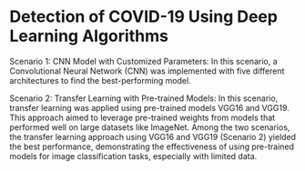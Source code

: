 # Detection of COVID-19 Using Deep Learning Algorithms
Scenario 1: CNN Model with Customized Parameters:
In this scenario, a Convolutional Neural Network (CNN) was implemented with five different architectures to find the best-performing model.

Scenario 2: Transfer Learning with Pre-trained Models:
In this scenario, transfer learning was applied using pre-trained models VGG16 and VGG19. This approach aimed to leverage pre-trained weights from models that performed well on large datasets like ImageNet. 
Among the two scenarios, the transfer learning approach using VGG16 and VGG19 (Scenario 2) yielded the best performance, demonstrating the effectiveness of using pre-trained models for image classification tasks, especially with limited data.
